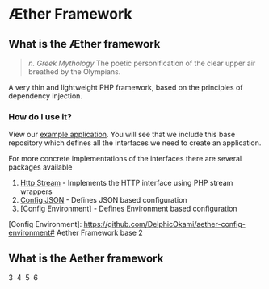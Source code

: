 # Æther Framework
## What is the Æther framework

> *n. Greek Mythology*
> The poetic personification of the clear upper air breathed by the Olympians.

A very thin and lightweight PHP framework, based on the principles of dependency injection.

### How do I use it?
View our [example application].
You will see that we include this base repository which defines all the interfaces we need to create an application.

For more concrete implementations of the interfaces there are several packages available
1. [Http Stream] - Implements the HTTP interface using PHP stream wrappers
1. [Config JSON] - Defines JSON based configuration
1. [Config Environment] - Defines Environment based configuration

[example application]: https://github.com/DelphicOkami/aether-hello-world
[Http Stream]: https://github.com/DelphicOkami/aether-http-stream
[Config JSON]: https://github.com/DelphicOkami/aether-config-json
[Config Environment]: https://github.com/DelphicOkami/aether-config-environment# Aether Framework base
2
## What is the Aether framework
3
​
4
​
5
​
6
